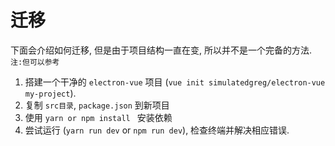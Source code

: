 # 迁移

下面会介绍如何迁移, 但是由于项目结构一直在变, 所以并不是一个完备的方法. `注:但可以参考`

1. 搭建一个干净的 `electron-vue` 项目 (`vue init simulatedgreg/electron-vue my-project`).
2. 复制 `src目录`, `package.json` 到新项目
3. 使用 `yarn or npm install ` 安装依赖
4. 尝试运行 \(`yarn run dev` or `npm run dev`\), 检查终端并解决相应错误. 

